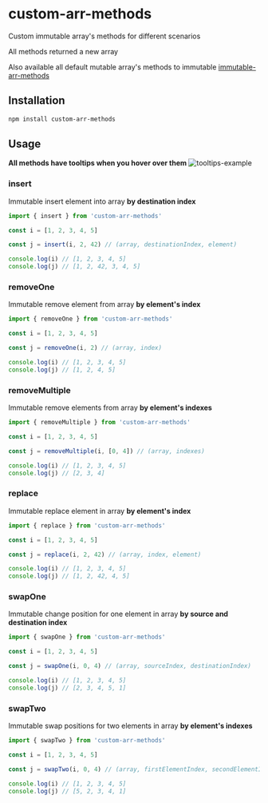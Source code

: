 # custom-arr-methods

Custom immutable array's methods for different scenarios

All methods returned a new array

Also available all default mutable array's methods to immutable [immutable-arr-methods](https://www.npmjs.com/package/immutable-arr-methods)

## Installation

```bash
npm install custom-arr-methods
```

## Usage

**All methods have tooltips when you hover over them**
![tooltips-example](https://drive.google.com/uc?id=1AVGqbKJuDmajtsIpS2ex8ZT-oQB7UvQS)

### insert

Immutable insert element into array **by destination index**

```javascript
import { insert } from 'custom-arr-methods'

const i = [1, 2, 3, 4, 5]

const j = insert(i, 2, 42) // (array, destinationIndex, element)

console.log(i) // [1, 2, 3, 4, 5]
console.log(j) // [1, 2, 42, 3, 4, 5]
```

### removeOne

Immutable remove element from array **by element's index**

```javascript
import { removeOne } from 'custom-arr-methods'

const i = [1, 2, 3, 4, 5]

const j = removeOne(i, 2) // (array, index)

console.log(i) // [1, 2, 3, 4, 5]
console.log(j) // [1, 2, 4, 5]
```

### removeMultiple

Immutable remove elements from array **by element's indexes**

```javascript
import { removeMultiple } from 'custom-arr-methods'

const i = [1, 2, 3, 4, 5]

const j = removeMultiple(i, [0, 4]) // (array, indexes)

console.log(i) // [1, 2, 3, 4, 5]
console.log(j) // [2, 3, 4]
```

### replace

Immutable replace element in array **by element's index**

```javascript
import { replace } from 'custom-arr-methods'

const i = [1, 2, 3, 4, 5]

const j = replace(i, 2, 42) // (array, index, element)

console.log(i) // [1, 2, 3, 4, 5]
console.log(j) // [1, 2, 42, 4, 5]
```

### swapOne

Immutable change position for one element in array **by source and destination index**

```javascript
import { swapOne } from 'custom-arr-methods'

const i = [1, 2, 3, 4, 5]

const j = swapOne(i, 0, 4) // (array, sourceIndex, destinationIndex)

console.log(i) // [1, 2, 3, 4, 5]
console.log(j) // [2, 3, 4, 5, 1]
```

### swapTwo

Immutable swap positions for two elements in array **by element's indexes**

```javascript
import { swapTwo } from 'custom-arr-methods'

const i = [1, 2, 3, 4, 5]

const j = swapTwo(i, 0, 4) // (array, firstElementIndex, secondElementIndex)

console.log(i) // [1, 2, 3, 4, 5]
console.log(j) // [5, 2, 3, 4, 1]
```
